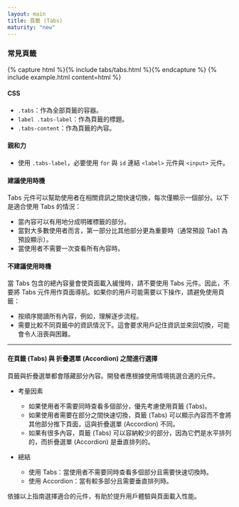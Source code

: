 ```yaml
---
layout: main
title: 頁籤 (Tabs)
maturity: "new"
---
```


### 常見頁籤

{% capture html %}{% include tabs/tabs.html %}{% endcapture %}
{%
  include example.html content=html
%}

#### CSS

- `.tabs`：作為全部頁籤的容器。
- `label .tabs-label`：作為頁籤的標題。
- `.tabs-content`：作為頁籤的內容。

#### 親和力

- 使用 `.tabs-label`，必要使用 `for` 與 `id` 連結 `<label>` 元件與 `<input>` 元件。

#### 建議使用時機

Tabs 元件可以幫助使用者在相關資訊之間快速切換，每次僅顯示一個部分。以下是適合使用 Tabs 的情況：

- 當內容可以有用地分成明確標籤的部分。
- 當對大多數使用者而言，第一部分比其他部分更為重要時（通常預設 Tab1 為預設顯示）。
- 當使用者不需要一次查看所有內容時。

#### 不建議使用時機

當 Tabs 包含的總內容量會使頁面載入緩慢時，請不要使用 Tabs 元件。因此，不要將 Tabs 元件用作頁面導航。如果你的用戶可能需要以下操作，請避免使用頁籤：

- 按順序閱讀所有內容，例如，理解逐步流程。
- 需要比較不同頁籤中的資訊情況下。這會要求用戶記住資訊並來回切換，可能會令人沮喪與困難。

---

#### 在頁籤 (Tabs) 與 折疊選單 (Accordion) 之間進行選擇

頁籤與折疊選單都會隱藏部分內容。開發者應根據使用情境挑選合適的元件。

- 考量因素
  - 如果使用者不需要同時查看多個部分，優先考慮使用頁籤 (Tabs)。
  - 如果使用者需要在部分之間快速切換，頁籤 (Tabs) 可以顯示內容而不會將其他部分推下頁面，這與折疊選單 (Accordion) 不同。
  - 如果有很多內容，頁籤 (Tabs) 可以容納較少的部分，因為它們是水平排列的，而折疊選單 (Accordion) 是垂直排列的。

- 總結
  - 使用 Tabs：當使用者不需要同時查看多個部分且需要快速切換時。
  - 使用 Accordion：當有較多部分且需要垂直排列時。

依據以上指南選擇適合的元件，有助於提升用戶體驗與頁面載入性能。
